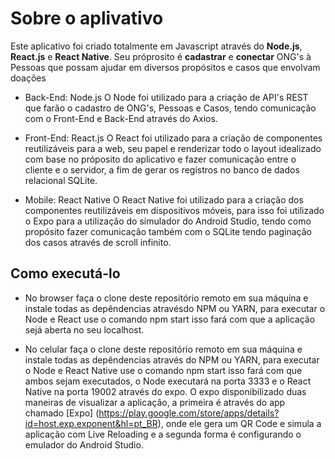# Sobre o aplivativo
 Este aplicativo foi criado totalmente em Javascript através do **Node.js**, **React.js** e **React Native**.  Seu próprosito é **cadastrar** e **conectar** ONG's à Pessoas que possam ajudar em diversos propósitos e casos que envolvam doações

 * Back-End: Node.js
     O Node foi utilizado para a criação de API's REST que farão o cadastro de ONG's, Pessoas e Casos, tendo
     comunicação com o Front-End e Back-End através do Axios.

 * Front-End: React.js
     O React foi utilizado para a criação de componentes reutilizáveis para a web, seu papel e renderizar todo o
     layout idealizado com base no próposito do aplicativo e fazer comunicação entre o cliente e o servidor, a fim
     de gerar os registros no banco de dados relacional SQLite.

 * Mobile: React Native
     O React Native foi utilizado para a criação dos componentes reutilizáveis em dispositivos móveis, para isso foi
     utilizado o Expo para a utilização do simulador do Android Studio, tendo como propósito fazer comunicação também
     com o SQLite tendo paginação dos casos através de scroll infinito.

## Como executá-lo
 * No browser faça o clone deste repositório remoto em sua máquina e instale todas as depêndencias
 atravésdo NPM ou YARN, para executar o Node e React use o comando npm start isso fará com
 que a aplicação sejá aberta no seu localhost.

 * No celular faça o clone deste repositório remoto em sua máquina e instale todas as depêndencias 
 através do NPM ou YARN, para executar o Node e React Native use o comando npm start isso fará
 com que ambos sejam executados, o Node executará na porta 3333 e o React Native na porta 19002 através 
 do expo. O expo disponibilizado duas maneiras de visualizar a aplicação, a primeira é através do app
 chamado [Expo] (https://play.google.com/store/apps/details?id=host.exp.exponent&hl=pt_BR), onde ele 
 gera um QR Code e simula a aplicação com Live Reloading e a segunda forma é configurando o emulador
 do Android Studio.
